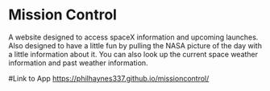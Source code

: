 # Mission Control

A website designed to access spaceX information and upcoming launches. Also designed to have a little fun by pulling the NASA
picture of the day with a little information about it. You can also look up the current space weather information and past weather
information.

#Link to App
https://philhaynes337.github.io/missioncontrol/


